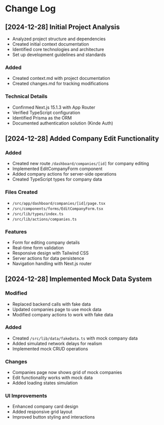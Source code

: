 # Change Log

## [2024-12-28] Initial Project Analysis
- Analyzed project structure and dependencies
- Created initial context documentation
- Identified core technologies and architecture
- Set up development guidelines and standards

### Added
- Created context.md with project documentation
- Created changes.md for tracking modifications

### Technical Details
- Confirmed Next.js 15.1.3 with App Router
- Verified TypeScript configuration
- Identified Prisma as the ORM
- Documented authentication solution (Kinde Auth)

## [2024-12-28] Added Company Edit Functionality

### Added
- Created new route `/dashboard/companies/[id]` for company editing
- Implemented EditCompanyForm component
- Added company actions for server-side operations
- Created TypeScript types for company data

### Files Created
- `/src/app/dashboard/companies/[id]/page.tsx`
- `/src/components/forms/EditCompanyForm.tsx`
- `/src/lib/types/index.ts`
- `/src/lib/actions/companies.ts`

### Features
- Form for editing company details
- Real-time form validation
- Responsive design with Tailwind CSS
- Server actions for data persistence
- Navigation handling with Next.js router

## [2024-12-28] Implemented Mock Data System

### Modified
- Replaced backend calls with fake data
- Updated companies page to use mock data
- Modified company actions to work with fake data

### Added
- Created `/src/lib/data/fakeData.ts` with mock company data
- Added simulated network delays for realism
- Implemented mock CRUD operations

### Changes
- Companies page now shows grid of mock companies
- Edit functionality works with mock data
- Added loading states simulation

### UI Improvements
- Enhanced company card design
- Added responsive grid layout
- Improved button styling and interactions